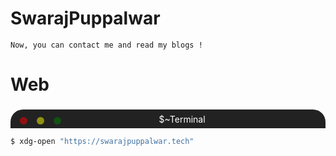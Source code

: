 # SwarajPuppalwar
    Now, you can contact me and read my blogs !
# Web
###
<div style="display: flex; width: 100%; background: #222; height: 30px; border-top-left-radius: 20px; border-top-right-radius: 20px;">
<div style="background: red; border-radius: 50px; width: 12px; height: 12px; position: relative; top: 12px; left: 15px; opacity: 50%;"></div>
<div style="background: yellow; border-radius: 50px; width: 12px; height: 12px; position: relative; top: 12px; left: 30px; opacity: 50%;"></div>
<div style="background: green; border-radius: 50px; width: 12px; height: 12px; position: relative; top: 12px; left: 45px; opacity: 50%;"></div>
<div style="position: relative; top: 7px; left: 40%; color: #fff;">$~Terminal</div>
</div>

```sh
$ xdg-open "https://swarajpuppalwar.tech"
```
